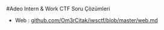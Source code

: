#Adeo Intern & Work CTF Soru Çözümleri

 - Web : [github.com/Om3rCitak/iwsctf/blob/master/web.md](https://github.com/Om3rCitak/iwsctf/blob/master/web.md)
